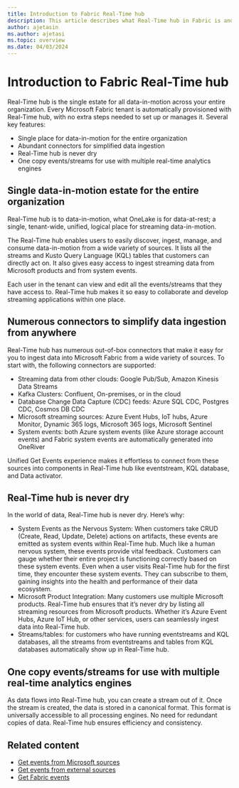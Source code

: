 ```yaml
---
title: Introduction to Fabric Real-Time hub
description: This article describes what Real-Time hub in Fabric is and how it can be used in near-realtime scenarios. 
author: ajetasin
ms.author: ajetasi
ms.topic: overview
ms.date: 04/03/2024
---
```


# Introduction to Fabric Real-Time hub
Real-Time hub is the single estate for all data-in-motion across your entire organization. Every Microsoft Fabric tenant is automatically provisioned with Real-Time hub, with no extra steps needed to set up or manages it. Several key features: 

- Single place for data-in-motion for the entire organization
- Abundant connectors for simplified data ingestion 
- Real-Time hub is never dry 
- One copy events/streams for use with multiple real-time analytics engines 

## Single data-in-motion estate for the entire organization 
Real-Time hub is to data-in-motion, what OneLake is for data-at-rest; a single, tenant-wide, unified, logical place for streaming data-in-motion.   

The Real-Time hub enables users to easily discover, ingest, manage, and consume data-in-motion from a wide variety of sources. It lists all the streams and Kusto Query Language (KQL) tables that customers can directly act on. It also gives easy access to ingest streaming data from Microsoft products and from system events.  

Each user in the tenant can view and edit all the events/streams that they have access to. Real-Time hub makes it so easy to collaborate and develop streaming applications within one place.  

## Numerous connectors to simplify data ingestion from anywhere  
Real-Time hub has numerous out-of-box connectors that make it easy for you to ingest data into Microsoft Fabric from a wide variety of sources. To start with, the following connectors are supported: 

- Streaming data from other clouds: Google Pub/Sub, Amazon Kinesis Data Streams
- Kafka Clusters: Confluent, On-premises, or in the cloud 
- Database Change Data Capture (CDC) feeds: Azure SQL CDC, Postgres CDC, Cosmos DB CDC 
- Microsoft streaming sources: Azure Event Hubs, IoT hubs, Azure Monitor, Dynamic 365 logs, Microsoft 365 logs, Microsoft Sentinel 
- System events: both Azure system events (like Azure storage account events) and Fabric system events are automatically generated into OneRiver 

Unified Get Events experience makes it effortless to connect from these sources into components in Real-Time hub like eventstream, KQL database, and Data activator.  

## Real-Time hub is never dry 
In the world of data, Real-Time hub is never dry. Here’s why: 

- System Events as the Nervous System: When customers take CRUD (Create, Read, Update, Delete) actions on artifacts, these events are emitted as system events within Real-Time hub. Much like a human nervous system, these events provide vital feedback. Customers can gauge whether their entire project is functioning correctly based on these system events. Even when a user visits Real-Time hub for the first time, they encounter these system events. They can subscribe to them, gaining insights into the health and performance of their data ecosystem. 
- Microsoft Product Integration: Many customers use multiple Microsoft products. Real-Time hub ensures that it’s never dry by listing all streaming resources from Microsoft products. Whether it’s Azure Event Hubs, Azure IoT Hub, or other services, users can seamlessly ingest data into Real-Time hub. 
- Streams/tables: for customers who have running eventstreams and KQL databases, all the streams from eventstreams and tables from KQL databases automatically show up in Real-Time hub.  

## One copy events/streams for use with multiple real-time analytics engines 
As data flows into Real-Time hub, you can create a stream out of it. Once the stream is created, the data is stored in a canonical format. This format is universally accessible to all processing engines. No need for redundant copies of data. Real-Time hub ensures efficiency and consistency.

## Related content

- [Get events from Microsoft sources](get-events-microsoft-sources.md)
- [Get events from external sources](get-event-external-sources.md)
- [Get Fabric events](get-fabric-events.md)
